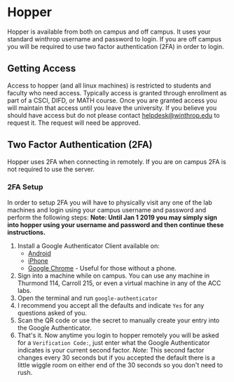 # Hopper

Hopper is available from both on campus and off campus.  It uses your standard winthrop username and password to login.  If you are off campus you will be required to use two factor authentication (2FA) in order to login. 

## Getting Access

Access to hopper (and all linux machines) is restricted to students and faculty who need access.  Typically access is granted through enrollment as part of a CSCI, DIFD, or MATH course.  Once you are granted access you will maintain that access until you leave the university. If you believe you should have access but do not please contact [helpdesk@winthrop.edu](mailto://helpdesk@winthrop.edu) to request it.  The request will need be approved.

## Two Factor Authentication (2FA)

Hopper uses 2FA when connecting in remotely.  If you are on campus 2FA is not required to use the server.  

### 2FA Setup

In order to setup 2FA you will have to physically visit any one of the lab machines and login using your campus username and password and perform the following steps:  **Note: Until Jan 1 2019 you may simply sign into hopper using your username and password and then continue these instructions.**

1. Install a Google Authenticator Client available on:
	* [Android](https://play.google.com/store/apps/details?id=com.google.android.apps.authenticator2&hl=en_US)
	* [iPhone](https://itunes.apple.com/us/app/google-authenticator/id388497605?mt=8)
	* [Google Chrome](https://chrome.google.com/webstore/detail/authenticator/bhghoamapcdpbohphigoooaddinpkbai) - Useful for those without a phone.
2. Sign into a machine while on campus.  You can use any machine in Thurmond 114, Carroll 215, or even a virtual machine in any of the ACC labs.  
3. Open the terminal and run `google-authenticator`
4. I recommend you accept all the defaults and indicate `Yes` for any questions asked of you.  
5. Scan the QR code or use the secret to manually create your entry into the Google Authenticator.  
6. That's it. Now anytime you login to hopper remotely you will be asked for a `Verification Code:`, just enter what the Google Authenticator indicates is your current second factor.  *Note:* This second factor changes every 30 seconds but if you accepted the default there is a little wiggle room on either end of the 30 seconds so you don't need to rush.  
